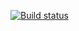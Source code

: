 [![Build status](https://ci.appveyor.com/api/projects/status/86f73fp4f3u0m8i8?svg=true)](https://ci.appveyor.com/project/dcuomo/dremovefeature-0bdcx)

